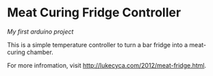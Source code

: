 # Meat Curing Fridge Controller #
*My first arduino project*

This is a simple temperature controller to turn a bar fridge into a meat-curing chamber.

For more infromation, visit <http://lukecyca.com/2012/meat-fridge.html>.

